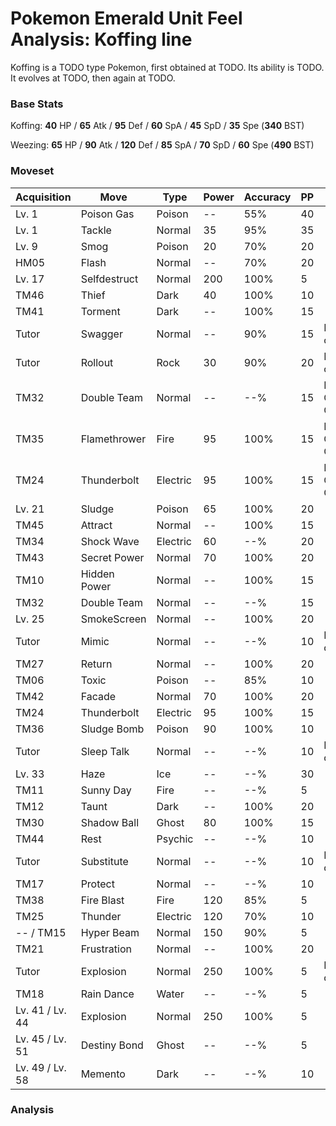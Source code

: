 # Pokemon Emerald Unit Feel Analysis: Koffing line

Koffing is a TODO type Pokemon, first obtained at TODO. Its ability is TODO. It evolves at TODO, then again at TODO.

### Base Stats

Koffing: **40** HP / **65** Atk / **95** Def / **60** SpA / **45** SpD / **35** Spe (**340** BST)

Weezing: **65** HP / **90** Atk / **120** Def / **85** SpA / **70** SpD / **60** Spe (**490** BST)

### Moveset

|Acquisition    |Move        |Type    |Power|Accuracy|PP |Notes                    |
|---            |---         |---     |---  |---     |---|---                      |
|Lv. 1          |Poison Gas  |Poison  |--   |55%     |40 |                         |
|Lv. 1          |Tackle      |Normal  |35   |95%     |35 |                         |
|Lv. 9          |Smog        |Poison  |20   |70%     |20 |                         |
|HM05           |Flash       |Normal  |--   |70%     |20 |                         |
|Lv. 17         |Selfdestruct|Normal  |200  |100%    |5  |                         |
|TM46           |Thief       |Dark    |40   |100%    |10 |                         |
|TM41           |Torment     |Dark    |--   |100%    |15 |                         |
|Tutor          |Swagger     |Normal  |--   |90%     |15 |Emerald only             |
|Tutor          |Rollout     |Rock    |30   |90%     |20 |Emerald only             |
|TM32           |Double Team |Normal  |--   |--%     |15 |Buy at Game Corner       |
|TM35           |Flamethrower|Fire    |95   |100%    |15 |Buy at Game Corner       |
|TM24           |Thunderbolt |Electric|95   |100%    |15 |Buy at Game Corner       |
|Lv. 21         |Sludge      |Poison  |65   |100%    |20 |                         |
|TM45           |Attract     |Normal  |--   |100%    |15 |                         |
|TM34           |Shock Wave  |Electric|60   |--%     |20 |                         |
|TM43           |Secret Power|Normal  |70   |100%    |20 |                         |
|TM10           |Hidden Power|Normal  |--   |100%    |15 |                         |
|TM32           |Double Team |Normal  |--   |--%     |15 |                         |
|Lv. 25         |SmokeScreen |Normal  |--   |100%    |20 |                         |
|Tutor          |Mimic       |Normal  |--   |--%     |10 |Emerald only             |
|TM27           |Return      |Normal  |--   |100%    |20 |                         |
|TM06           |Toxic       |Poison  |--   |85%     |10 |                         |
|TM42           |Facade      |Normal  |70   |100%    |20 |                         |
|TM24           |Thunderbolt |Electric|95   |100%    |15 |                         |
|TM36           |Sludge Bomb |Poison  |90   |100%    |10 |                         |
|Tutor          |Sleep Talk  |Normal  |--   |--%     |10 |Emerald only             |
|Lv. 33         |Haze        |Ice     |--   |--%     |30 |                         |
|TM11           |Sunny Day   |Fire    |--   |--%     |5  |                         |
|TM12           |Taunt       |Dark    |--   |100%    |20 |                         |
|TM30           |Shadow Ball |Ghost   |80   |100%    |15 |                         |
|TM44           |Rest        |Psychic |--   |--%     |10 |                         |
|Tutor          |Substitute  |Normal  |--   |--%     |10 |Emerald only             |
|TM17           |Protect     |Normal  |--   |--%     |10 |                         |
|TM38           |Fire Blast  |Fire    |120  |85%     |5  |                         |
|TM25           |Thunder     |Electric|120  |70%     |10 |                         |
|-- / TM15      |Hyper Beam  |Normal  |150  |90%     |5  |                         |
|TM21           |Frustration |Normal  |--   |100%    |20 |                         |
|Tutor          |Explosion   |Normal  |250  |100%    |5  |Emerald only             |
|TM18           |Rain Dance  |Water   |--   |--%     |5  |                         |
|Lv. 41 / Lv. 44|Explosion   |Normal  |250  |100%    |5  |                         |
|Lv. 45 / Lv. 51|Destiny Bond|Ghost   |--   |--%     |5  |                         |
|Lv. 49 / Lv. 58|Memento     |Dark    |--   |--%     |10 |                         |

### Analysis